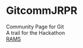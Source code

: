 # GitcommJRPR
Community Page for Git<br>
A trail for the Hackathon<br>
[RAMS](https://www.facebook.com/rrramsss)
